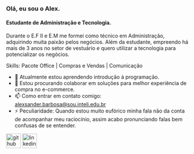 ## 
### Olá, eu sou o Alex.
#### Estudante de Administração e Tecnologia.
Durante o E.F II e E.M me formei como técnico em Administração, adquirindo muita paixão pelos negócios. Além da estudante, empreendo há mais de 3 anos no setor de vestuário e quero utilizar a tecnologia para potencializar os negócios.

Skills: Pacote Office | Compras e Vendas | Comunicação

- 🌱 Atualmente estou aprendendo introdução à programação. 
- 👯 Estou procurando colaborar em soluções para melhor experiência de compra no e-commerce. 
- 📫 Como entrar em contato comigo: alexsander.barbosa@sou.inteli.edu.br 
- ⚡ Peculiaridade: Quando estou muito eufórico minha fala não da conta de acompanhar meu raciocínio, assim acabo pronunciando falas bem confusas de se entender. 


[<img src='https://cdn.jsdelivr.net/npm/simple-icons@3.0.1/icons/github.svg' alt='github' height='40'>](https://github.com/Alex-Silva2004)  [<img src='https://cdn.jsdelivr.net/npm/simple-icons@3.0.1/icons/linkedin.svg' alt='linkedin' height='40'>](https://www.linkedin.com/in/alexsander-barbosa-b295101b8)  



<!--
**Alex-Silva2004/Alex-Silva2004** is a ✨ _special_ ✨ repository because its `README.md` (this file) appears on your GitHub profile.

Here are some ideas to get you started:

- 🔭 I’m currently working on ...
- 🌱 I’m currently learning ...
- 👯 I’m looking to collaborate on ...
- 🤔 I’m looking for help with ...
- 💬 Ask me about ...
- 📫 How to reach me: ...
- 😄 Pronouns: ...
- ⚡ Fun fact: ...
-->

